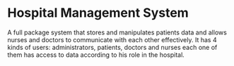 # Hospital Management System
A full package system that stores and manipulates patients data and allows nurses and doctors to communicate with each other effectively. It has 4 kinds of users: administrators, patients, doctors and nurses each one of them has access to data according to his role in the hospital.
